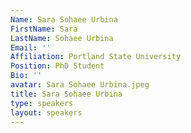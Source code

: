 ```yaml
---
Name: Sara Sohaee Urbina
FirstName: Sara
LastName: Sohaee Urbina
Email: ''
Affiliation: Portland State University
Position: PhD Student
Bio: ''
avatar: Sara Sohaee Urbina.jpeg
title: Sara Sohaee Urbina
type: speakers
layout: speakers
---
```

